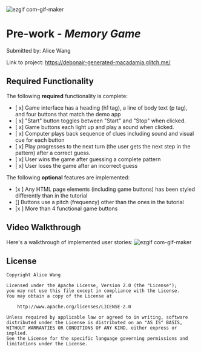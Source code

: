 ![ezgif com-gif-maker](https://user-images.githubusercontent.com/25407708/112243552-0452db80-8c0b-11eb-8232-1a85b2bfa1ff.gif)
# Pre-work - *Memory Game*


Submitted by: Alice Wang

Link to project: https://debonair-generated-macadamia.glitch.me/

## Required Functionality

The following **required** functionality is complete:

* [ x] Game interface has a heading (h1 tag), a line of body text (p tag), and four buttons that match the demo app
* [ x] "Start" button toggles between "Start" and "Stop" when clicked. 
* [ x] Game buttons each light up and play a sound when clicked. 
* [ x] Computer plays back sequence of clues including sound and visual cue for each button
* [ x] Play progresses to the next turn (the user gets the next step in the pattern) after a correct guess. 
* [ x] User wins the game after guessing a complete pattern
* [ x] User loses the game after an incorrect guess

The following **optional** features are implemented:

* [x ] Any HTML page elements (including game buttons) has been styled differently than in the tutorial
* [] Buttons use a pitch (frequency) other than the ones in the tutorial
* [x ] More than 4 functional game buttons


## Video Walkthrough

Here's a walkthrough of implemented user stories:
![![ezgif com-gif-maker](https://user-images.githubusercontent.com/25407708/112243607-1c2a5f80-8c0b-11eb-98e1-189038d6115b.gif)
](your-link-here)



## License

    Copyright Alice Wang

    Licensed under the Apache License, Version 2.0 (the "License");
    you may not use this file except in compliance with the License.
    You may obtain a copy of the License at

        http://www.apache.org/licenses/LICENSE-2.0

    Unless required by applicable law or agreed to in writing, software
    distributed under the License is distributed on an "AS IS" BASIS,
    WITHOUT WARRANTIES OR CONDITIONS OF ANY KIND, either express or implied.
    See the License for the specific language governing permissions and
    limitations under the License.
